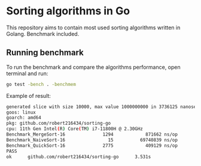 # Sorting algorithms in Go

This repository aims to contain most used sorting algorithms written in Golang.
Benchmark included.

## Running benchmark

To run the benchmark and compare the algorithms performance, open terminal and run:

```bash
go test -bench . -benchmem
```

Example of result:

```bash
generated slice with size 10000, max value 1000000000 in 3736125 nanoseconds / 3 milliseconds
goos: linux
goarch: amd64
pkg: github.com/robert216434/sorting-go
cpu: 11th Gen Intel(R) Core(TM) i7-11800H @ 2.30GHz
Benchmark_MergeSort-16              1294            871662 ns/op         1194629 B/op      10000 allocs/op
Benchmark_NaiveSort-16                15          69740839 ns/op           81920 B/op          1 allocs/op
Benchmark_QuickSort-16              2775            409129 ns/op           81920 B/op          1 allocs/op
PASS
ok      github.com/robert216434/sorting-go      3.531s
```
